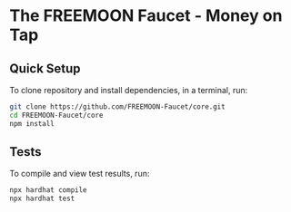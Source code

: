 # The FREEMOON Faucet - Money on Tap

## Quick Setup

To clone repository and install dependencies, in a terminal, run:

```bash
git clone https://github.com/FREEMOON-Faucet/core.git
cd FREEMOON-Faucet/core
npm install
```

## Tests

To compile and view test results, run:

```bash
npx hardhat compile
npx hardhat test
```
